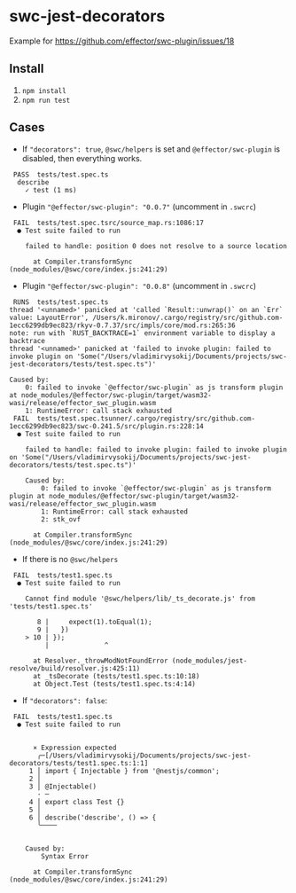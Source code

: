 # swc-jest-decorators

Example for https://github.com/effector/swc-plugin/issues/18

## Install

1. `npm install`
2. `npm run test`

## Cases

- If `"decorators": true`, `@swc/helpers` is set and `@effector/swc-plugin` is disabled, then everything works.

```
 PASS  tests/test.spec.ts
  describe
    ✓ test (1 ms)
```

- Plugin `"@effector/swc-plugin": "0.0.7"` (uncomment in `.swcrc`)

```
 FAIL  tests/test.spec.tsrc/source_map.rs:1086:17
  ● Test suite failed to run

    failed to handle: position 0 does not resolve to a source location

      at Compiler.transformSync (node_modules/@swc/core/index.js:241:29)
```

- Plugin `"@effector/swc-plugin": "0.0.8"` (uncomment in `.swcrc`)

```
 RUNS  tests/test.spec.ts
thread '<unnamed>' panicked at 'called `Result::unwrap()` on an `Err` value: LayoutError', /Users/k.mironov/.cargo/registry/src/github.com-1ecc6299db9ec823/rkyv-0.7.37/src/impls/core/mod.rs:265:36
note: run with `RUST_BACKTRACE=1` environment variable to display a backtrace
thread '<unnamed>' panicked at 'failed to invoke plugin: failed to invoke plugin on 'Some("/Users/vladimirvysokij/Documents/projects/swc-jest-decorators/tests/test.spec.ts")'

Caused by:
    0: failed to invoke `@effector/swc-plugin` as js transform plugin at node_modules/@effector/swc-plugin/target/wasm32-wasi/release/effector_swc_plugin.wasm
    1: RuntimeError: call stack exhausted
 FAIL  tests/test.spec.tsunner/.cargo/registry/src/github.com-1ecc6299db9ec823/swc-0.241.5/src/plugin.rs:228:14
  ● Test suite failed to run

    failed to handle: failed to invoke plugin: failed to invoke plugin on 'Some("/Users/vladimirvysokij/Documents/projects/swc-jest-decorators/tests/test.spec.ts")'

    Caused by:
        0: failed to invoke `@effector/swc-plugin` as js transform plugin at node_modules/@effector/swc-plugin/target/wasm32-wasi/release/effector_swc_plugin.wasm
        1: RuntimeError: call stack exhausted
        2: stk_ovf

      at Compiler.transformSync (node_modules/@swc/core/index.js:241:29)
```

- If there is no `@swc/helpers`

```
 FAIL  tests/test1.spec.ts
  ● Test suite failed to run

    Cannot find module '@swc/helpers/lib/_ts_decorate.js' from 'tests/test1.spec.ts'

       8 |     expect(1).toEqual(1);
       9 |   })
    > 10 | });
         |              ^

      at Resolver._throwModNotFoundError (node_modules/jest-resolve/build/resolver.js:425:11)
      at _tsDecorate (tests/test1.spec.ts:10:18)
      at Object.Test (tests/test1.spec.ts:4:14)
```

- If `"decorators": false`:

```
 FAIL  tests/test1.spec.ts
  ● Test suite failed to run


      × Expression expected
       ╭─[/Users/vladimirvysokij/Documents/projects/swc-jest-decorators/tests/test1.spec.ts:1:1]
     1 │ import { Injectable } from '@nestjs/common';
     2 │ 
     3 │ @Injectable()
       · ─
     4 │ export class Test {}
     5 │ 
     6 │ describe('describe', () => {
       ╰────


    Caused by:
        Syntax Error

      at Compiler.transformSync (node_modules/@swc/core/index.js:241:29)
```

